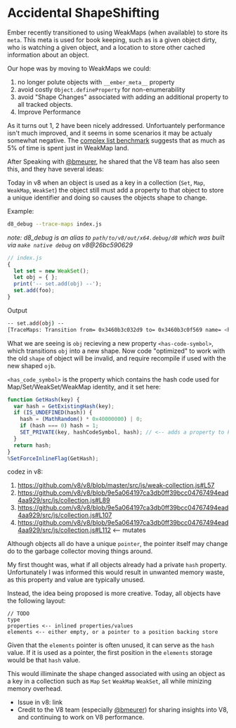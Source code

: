 # Accidental ShapeShifting

Ember recently transitioned to using WeakMaps (when available) to store its
`meta`. This meta is used for book keeping, such as is a given object dirty,
who is watching a given object, and a location to store other cached
information about an object.

Our hope was by moving to WeakMaps we could:

1. no longer polute objects with `__ember_meta__` property
2. avoid costly `Object.defineProperty` for non-enumerability
3. avoid "Shape Changes" associated with adding an additional property to all
   tracked objects.
4. Improve Performance

As it turns out 1, 2 have been nicely addressed. Unfortuantely performance
isn't much improved, and it seems in some scenarios it may be actualy somewhat
negative. The [complex list
benchmark](https://github.com/eviltrout/ember-performance/tree/master/benchmarks/render-complex-list)
suggests that as much as 5% of time is spent just in WeakMap land.

After Speaking with [@bmeurer](https://twitter.com/bmeurer), he shared that the
V8 team has also seen this, and they have several ideas:

Today in v8 when an object is used as a key in a collection (`Set`, `Map`,
`WeakMap`, `WeakSet`) the object still must add a property to that object to
store a unique identifier and doing so causes the objects shape to change.

Example:

```sh
d8_debug --trace-maps index.js
```
*note: d8_debug is an alias to `path/to/v8/out/x64.debug/d8` which was built via `make native debug` on v8@26bc590629*

```js
// index.js
{
  let set = new WeakSet();
  let obj = { };
  print('-- set.add(obj) --');
  set.add(foo);
}
```

Output
```sh
-- set.add(obj) --
[TraceMaps: Transition from= 0x3460b3c032d9 to= 0x3460b3c0f569 name= <hash_code_symbol> ]
```

What we are seeing is `obj` recieving a new property `<has-code-symbol>`, which
transitions `obj` into a new shape. Now code "optimized" to work with the old
`shape` of object will be invalid, and require recompile if used with the new shaped `ojb`.


`<has_code_symbol>` is the property which contains the hash code used for
Map/Set/WeakSet/WeakMap identity, and it set here:

```js
function GetHash(key) {
  var hash = GetExistingHash(key);
  if (IS_UNDEFINED(hash)) {
    hash = (MathRandom() * 0x40000000) | 0;
    if (hash === 0) hash = 1;
    SET_PRIVATE(key, hashCodeSymbol, hash); // <-- adds a property to key (our object)
  }
  return hash;
}
%SetForceInlineFlag(GetHash);
```

codez in v8:

1. https://github.com/v8/v8/blob/master/src/js/weak-collection.js#L57
2. https://github.com/v8/v8/blob/9e5a064197ca3db0ff39bcc04767494ead4aa929/src/js/collection.js#L89
3. https://github.com/v8/v8/blob/9e5a064197ca3db0ff39bcc04767494ead4aa929/src/js/collection.js#L107
4. https://github.com/v8/v8/blob/9e5a064197ca3db0ff39bcc04767494ead4aa929/src/js/collection.js#L112 <-- mutates

Although objects all do have a unique `pointer`, the pointer itself
may change do to the garbage collector moving things around.

My first thought was, what if all objects already had a private `hash`
property. Unfortunately I was informed this would result in unwanted memory
waste, as this property and value are typically unused.

Instead, the idea being proposed is more creative. Today, all objects have the following layout:

```
// TODO
type
properties <-- inlined properties/values
elements <-- either empty, or a pointer to a position backing store
```

Given that the `elements` pointer is often unused, it can serve as the `hash`
value. If it is used as a pointer, the first position in the `elements` storage
would be that `hash` value.

This would illiminate the shape changed associated with using an object as a
key in a collection such as `Map` `Set` `WeakMap` `WeakSet`, all while minizing
memory overhead.

* Issue in v8: link
* Credit to the V8 team (especially [@bmeurer](https://twitter.com/bmeurer)) for
sharing insights into V8, and continuing to work on V8 performance.


